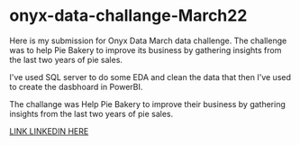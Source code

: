 # onyx-data-challange-March22

Here is my submission for Onyx Data March data challenge. The challenge was to help Pie Bakery to improve its business by gathering insights from the last two years of pie sales.

I've used SQL server to do some EDA and clean the data that then I've used to create the dasbhoard in PowerBI.

The challange was Help Pie Bakery to improve their business by gathering insights from the last two years of pie sales.

[LINK LINKEDIN HERE](https://www.linkedin.com/feed/update/urn:li:activity:6906333729673801728/)
